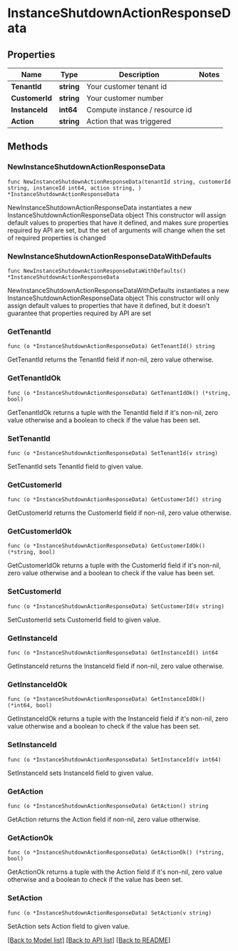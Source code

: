 # InstanceShutdownActionResponseData

## Properties

Name | Type | Description | Notes
------------ | ------------- | ------------- | -------------
**TenantId** | **string** | Your customer tenant id | 
**CustomerId** | **string** | Your customer number | 
**InstanceId** | **int64** | Compute instance / resource id | 
**Action** | **string** | Action that was triggered | 

## Methods

### NewInstanceShutdownActionResponseData

`func NewInstanceShutdownActionResponseData(tenantId string, customerId string, instanceId int64, action string, ) *InstanceShutdownActionResponseData`

NewInstanceShutdownActionResponseData instantiates a new InstanceShutdownActionResponseData object
This constructor will assign default values to properties that have it defined,
and makes sure properties required by API are set, but the set of arguments
will change when the set of required properties is changed

### NewInstanceShutdownActionResponseDataWithDefaults

`func NewInstanceShutdownActionResponseDataWithDefaults() *InstanceShutdownActionResponseData`

NewInstanceShutdownActionResponseDataWithDefaults instantiates a new InstanceShutdownActionResponseData object
This constructor will only assign default values to properties that have it defined,
but it doesn't guarantee that properties required by API are set

### GetTenantId

`func (o *InstanceShutdownActionResponseData) GetTenantId() string`

GetTenantId returns the TenantId field if non-nil, zero value otherwise.

### GetTenantIdOk

`func (o *InstanceShutdownActionResponseData) GetTenantIdOk() (*string, bool)`

GetTenantIdOk returns a tuple with the TenantId field if it's non-nil, zero value otherwise
and a boolean to check if the value has been set.

### SetTenantId

`func (o *InstanceShutdownActionResponseData) SetTenantId(v string)`

SetTenantId sets TenantId field to given value.


### GetCustomerId

`func (o *InstanceShutdownActionResponseData) GetCustomerId() string`

GetCustomerId returns the CustomerId field if non-nil, zero value otherwise.

### GetCustomerIdOk

`func (o *InstanceShutdownActionResponseData) GetCustomerIdOk() (*string, bool)`

GetCustomerIdOk returns a tuple with the CustomerId field if it's non-nil, zero value otherwise
and a boolean to check if the value has been set.

### SetCustomerId

`func (o *InstanceShutdownActionResponseData) SetCustomerId(v string)`

SetCustomerId sets CustomerId field to given value.


### GetInstanceId

`func (o *InstanceShutdownActionResponseData) GetInstanceId() int64`

GetInstanceId returns the InstanceId field if non-nil, zero value otherwise.

### GetInstanceIdOk

`func (o *InstanceShutdownActionResponseData) GetInstanceIdOk() (*int64, bool)`

GetInstanceIdOk returns a tuple with the InstanceId field if it's non-nil, zero value otherwise
and a boolean to check if the value has been set.

### SetInstanceId

`func (o *InstanceShutdownActionResponseData) SetInstanceId(v int64)`

SetInstanceId sets InstanceId field to given value.


### GetAction

`func (o *InstanceShutdownActionResponseData) GetAction() string`

GetAction returns the Action field if non-nil, zero value otherwise.

### GetActionOk

`func (o *InstanceShutdownActionResponseData) GetActionOk() (*string, bool)`

GetActionOk returns a tuple with the Action field if it's non-nil, zero value otherwise
and a boolean to check if the value has been set.

### SetAction

`func (o *InstanceShutdownActionResponseData) SetAction(v string)`

SetAction sets Action field to given value.



[[Back to Model list]](../README.md#documentation-for-models) [[Back to API list]](../README.md#documentation-for-api-endpoints) [[Back to README]](../README.md)


